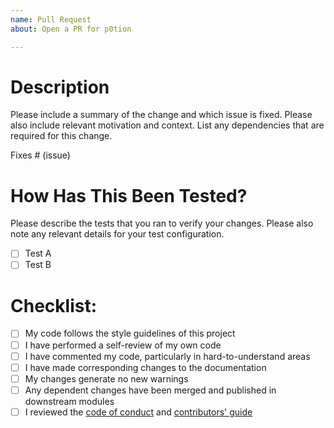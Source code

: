 ```yaml
---
name: Pull Request
about: Open a PR for p0tion

---
```


# Description

Please include a summary of the change and which issue is fixed. Please also include relevant motivation and context. List any dependencies that are required for this change.

Fixes # (issue)

# How Has This Been Tested?

Please describe the tests that you ran to verify your changes. Please also note any relevant details for your test configuration.

- [ ] Test A
- [ ] Test B

# Checklist:

- [ ] My code follows the style guidelines of this project
- [ ] I have performed a self-review of my own code
- [ ] I have commented my code, particularly in hard-to-understand areas
- [ ] I have made corresponding changes to the documentation
- [ ] My changes generate no new warnings
- [ ] Any dependent changes have been merged and published in downstream modules
- [ ] I reviewed the [code of conduct](https://github.com/quadratic-funding/mpc-phase2-suite/blob/dev/CODE_OF_CONDUCT.md) and [contributors' guide](https://github.com/quadratic-funding/mpc-phase2-suite/blob/dev/CONTRIBUTING.md)
